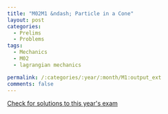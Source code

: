 ```yaml
---
title: "M02M1 &ndash; Particle in a Cone"
layout: post
categories:
  - Prelims
  - Problems
tags:
  - Mechanics
  - M02
  - lagrangian mechanics

permalink: /:categories/:year/:month/M1:output_ext
comments: false
---
```

<object data="2002M1M.pdf" type="application/pdf" width="100%" height="500"></object>
<div class="message"><a href='https://princetonprelim.com/prelim/9/'>Check for solutions to this year's exam</a></div>